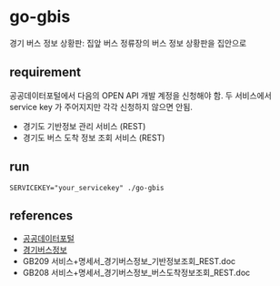 # go-gbis
경기 버스 정보 상황판: 집앞 버스 정류장의 버스 정보 상황판을 집안으로

## requirement
공공데이터포털에서 다음의 OPEN API 개발 계정을 신청해야 함.
두 서비스에서 service key 가 주어지지만 각각 신청하지 않으면 안됨.

* 경기도 기반정보 관리 서비스 (REST)
* 경기도 버스 도착 정보 조회 서비스 (REST)

## run

    SERVICEKEY="your_servicekey" ./go-gbis

## references
* [공공데이터포털](https://www.data.go.kr/)
* [경기버스정보](http://www.gbis.go.kr/)
* GB209 서비스+명세서_경기버스정보_기반정보조회_REST.doc
* GB208 서비스+명세서_경기버스정보_버스도착정보조회_REST.doc